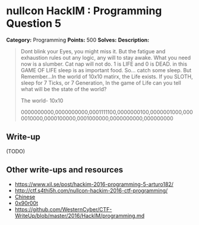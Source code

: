 # nullcon HackIM : Programming Question 5

**Category:** Programming
**Points:** 500
**Solves:**
**Description:**

> Dont blink your Eyes, you might miss it. But the fatigue and exhaustion rules out any logic, any will to stay awake. What you need now is a slumber. Cat nap will not do. 1 is LIFE and 0 is DEAD. in this GAME OF LIFE sleep is as important food. So... catch some sleep. But Remember...In the world of 10x10 matirx, the Life exists. If you SLOTH, sleep for 7 Ticks, or 7 Generation, In the game of Life can you tell what will be the state of the world?
>
> The world- 10x10
>
> 0000000000,0000000000,0001111100,0000000100,0000001000,0000010000,0000100000,0001000000,0000000000,000000000


## Write-up

(TODO)

## Other write-ups and resources

* <https://www.xil.se/post/hackim-2016-programming-5-arturo182/>
* <http://ctf.s4thi5h.com/nullcon-hackim-2016-ctf-programming/>
* [Chinese](http://www.cnblogs.com/Christmas/p/5176464.html)
* [0x90r00t](https://0x90r00t.com/2016/02/03/hackim-2016programming-500-programming-question-5-write-up/)
* <https://github.com/WesternCyber/CTF-WriteUp/blob/master/2016/HackIM/programming.md>
